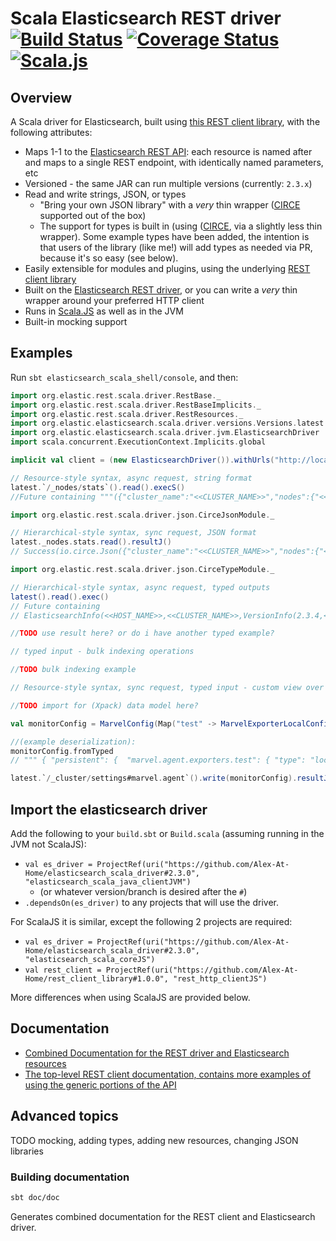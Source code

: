 # Scala Elasticsearch REST driver [![Build Status](https://travis-ci.org/Alex-At-Home/elasticsearch_scala_driver.svg?branch=master)](https://travis-ci.org/Alex-At-Home/elasticsearch_scala_driver) [![Coverage Status](https://coveralls.io/repos/github/Alex-At-Home/elasticsearch_scala_driver/badge.svg?branch=master)](https://coveralls.io/github/Alex-At-Home/elasticsearch_scala_driver?branch=master) [![Scala.js](http://scala-js.org/assets/badges/scalajs-0.6.8.svg)](http://scala-js.org)

## Overview

A Scala driver for Elasticsearch, built using [this REST client library](https://github.com/Alex-At-Home/rest_client_library), with the following attributes:
* Maps 1-1 to the [Elasticsearch REST API](https://www.elastic.co/guide/en/elasticsearch/reference/current/index.html): each resource is named after and maps to a single REST endpoint, with identically named parameters, etc
* Versioned - the same JAR can run multiple versions (currently: `2.3.x`)
* Read and write strings, JSON, or types
   * "Bring your own JSON library" with a _very_ thin wrapper ([CIRCE](https://github.com/travisbrown/circe) supported out of the box)
   * The support for types is built in (using ([CIRCE](https://github.com/travisbrown/circe), via a slightly less thin wrapper). Some example types have been added, the intention is that users of the library (like me!) will add types as needed via PR, because it's so easy (see below).
* Easily extensible for modules and plugins, using the underlying [REST client library](https://github.com/Alex-At-Home/rest_client_library)
* Built on the [Elasticsearch REST driver](https://www.elastic.co/guide/en/elasticsearch/client/java-rest/current/index.html), or you can write a _very_ thin wrapper around your preferred HTTP client
* Runs in [Scala.JS](https://www.scala-js.org/) as well as in the JVM
* Built-in mocking support

## Examples

Run `sbt elasticsearch_scala_shell/console`, and then:

```scala
import org.elastic.rest.scala.driver.RestBase._
import org.elastic.rest.scala.driver.RestBaseImplicits._
import org.elastic.rest.scala.driver.RestResources._
import org.elastic.elasticsearch.scala.driver.versions.Versions.latest
import org.elastic.elasticsearch.scala.driver.jvm.ElasticsearchDriver
import scala.concurrent.ExecutionContext.Implicits.global

implicit val client = (new ElasticsearchDriver()).withUrls("http://localhost:9200").withBasicAuth("user", "password").start() 

// Resource-style syntax, async request, string format
latest.`/_nodes/stats`().read().execS()
//Future containing """({"cluster_name":"<<CLUSTER_NAME>>","nodes":{"<<NODE1_ID>>":{"timestamp":1476827049189...

import org.elastic.rest.scala.driver.json.CirceJsonModule._

// Hierarchical-style syntax, sync request, JSON format
latest._nodes.stats.read().resultJ()
// Success(io.circe.Json({"cluster_name":"<<CLUSTER_NAME>>","nodes":{"<<NODE1_ID>>":{"timestamp":1476827049189...

import org.elastic.rest.scala.driver.json.CirceTypeModule._

// Hierarchical-style syntax, async request, typed outputs
latest().read().exec()
// Future containing 
// ElasticsearchInfo(<<HOST_NAME>>,<<CLUSTER_NAME>>,VersionInfo(2.3.4,<<BUILD_HASH>>,2016-06-30T11:24:31Z,false,5.5.0),You Know, for Search)))

//TODO use result here? or do i have another typed example?

// typed input - bulk indexing operations

//TODO bulk indexing example

// Resource-style syntax, sync request, typed input - custom view over settings

//TODO import for (Xpack) data model here?

val monitorConfig = MarvelConfig(Map("test" -> MarvelExporterLocalConfig()), interval = Some("300s"))

//(example deserialization):
monitorConfig.fromTyped
// """ { "persistent": {  "marvel.agent.exporters.test": { "type": "local", "enabled": true }   ,   "marvel.agent.collection.interval": "300s"  } } """

latest.`/_cluster/settings#marvel.agent`().write(monitorConfig).resultJ()

```

## Import the elasticsearch driver

Add the following to your `build.sbt` or `Build.scala` (assuming running in the JVM not ScalaJS):
* `val es_driver = ProjectRef(uri("https://github.com/Alex-At-Home/elasticsearch_scala_driver#2.3.0", "elasticsearch_scala_java_clientJVM")`
   * (or whatever version/branch is desired after the `#`)
* `.dependsOn(es_driver)` to any projects that will use the driver.

For ScalaJS it is similar, except the following 2 projects are required:
* `val es_driver = ProjectRef(uri("https://github.com/Alex-At-Home/elasticsearch_scala_driver#2.3.0", "elasticsearch_scala_coreJS")`
* `val rest_client = ProjectRef(uri("https://github.com/Alex-At-Home/rest_client_library#1.0.0", "rest_http_clientJS")`

More differences when using ScalaJS are provided below.

## Documentation

* [Combined Documentation for the REST driver and Elasticsearch resources](https://alex-at-home.github.io/elasticsearch_scala_driver/current/index.html)
* [The top-level REST client documentation, contains more examples of using the generic portions of the API](https://github.com/Alex-At-Home/rest_client_library/blob/master/README.md)

## Advanced topics

TODO mocking, adding types, adding new resources, changing JSON libraries

### Building documentation

```bash
sbt doc/doc
```

Generates combined documentation for the REST client and Elasticsearch driver.
